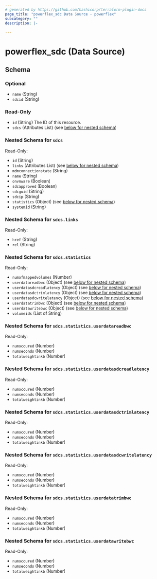 ```yaml
---
# generated by https://github.com/hashicorp/terraform-plugin-docs
page_title: "powerflex_sdc Data Source - powerflex"
subcategory: ""
description: |-
  
---
```


# powerflex_sdc (Data Source)





<!-- schema generated by tfplugindocs -->
## Schema

### Optional

- `name` (String)
- `sdcid` (String)

### Read-Only

- `id` (String) The ID of this resource.
- `sdcs` (Attributes List) (see [below for nested schema](#nestedatt--sdcs))

<a id="nestedatt--sdcs"></a>
### Nested Schema for `sdcs`

Read-Only:

- `id` (String)
- `links` (Attributes List) (see [below for nested schema](#nestedatt--sdcs--links))
- `mdmconnectionstate` (String)
- `name` (String)
- `onvmware` (Boolean)
- `sdcapproved` (Boolean)
- `sdcguid` (String)
- `sdcip` (String)
- `statistics` (Object) (see [below for nested schema](#nestedatt--sdcs--statistics))
- `systemid` (String)

<a id="nestedatt--sdcs--links"></a>
### Nested Schema for `sdcs.links`

Read-Only:

- `href` (String)
- `rel` (String)


<a id="nestedatt--sdcs--statistics"></a>
### Nested Schema for `sdcs.statistics`

Read-Only:

- `numofmappedvolumes` (Number)
- `userdatareadbwc` (Object) (see [below for nested schema](#nestedobjatt--sdcs--statistics--userdatareadbwc))
- `userdatasdcreadlatency` (Object) (see [below for nested schema](#nestedobjatt--sdcs--statistics--userdatasdcreadlatency))
- `userdatasdctrimlatency` (Object) (see [below for nested schema](#nestedobjatt--sdcs--statistics--userdatasdctrimlatency))
- `userdatasdcwritelatency` (Object) (see [below for nested schema](#nestedobjatt--sdcs--statistics--userdatasdcwritelatency))
- `userdatatrimbwc` (Object) (see [below for nested schema](#nestedobjatt--sdcs--statistics--userdatatrimbwc))
- `userdatawritebwc` (Object) (see [below for nested schema](#nestedobjatt--sdcs--statistics--userdatawritebwc))
- `volumeids` (List of String)

<a id="nestedobjatt--sdcs--statistics--userdatareadbwc"></a>
### Nested Schema for `sdcs.statistics.userdatareadbwc`

Read-Only:

- `numoccured` (Number)
- `numseconds` (Number)
- `totalweightinkb` (Number)


<a id="nestedobjatt--sdcs--statistics--userdatasdcreadlatency"></a>
### Nested Schema for `sdcs.statistics.userdatasdcreadlatency`

Read-Only:

- `numoccured` (Number)
- `numseconds` (Number)
- `totalweightinkb` (Number)


<a id="nestedobjatt--sdcs--statistics--userdatasdctrimlatency"></a>
### Nested Schema for `sdcs.statistics.userdatasdctrimlatency`

Read-Only:

- `numoccured` (Number)
- `numseconds` (Number)
- `totalweightinkb` (Number)


<a id="nestedobjatt--sdcs--statistics--userdatasdcwritelatency"></a>
### Nested Schema for `sdcs.statistics.userdatasdcwritelatency`

Read-Only:

- `numoccured` (Number)
- `numseconds` (Number)
- `totalweightinkb` (Number)


<a id="nestedobjatt--sdcs--statistics--userdatatrimbwc"></a>
### Nested Schema for `sdcs.statistics.userdatatrimbwc`

Read-Only:

- `numoccured` (Number)
- `numseconds` (Number)
- `totalweightinkb` (Number)


<a id="nestedobjatt--sdcs--statistics--userdatawritebwc"></a>
### Nested Schema for `sdcs.statistics.userdatawritebwc`

Read-Only:

- `numoccured` (Number)
- `numseconds` (Number)
- `totalweightinkb` (Number)



